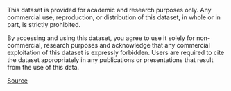 This dataset is provided for academic and research purposes only. Any commercial use, reproduction, or distribution of this dataset, in whole or in part, is strictly prohibited.

By accessing and using this dataset, you agree to use it solely for non-commercial, research purposes and acknowledge that any commercial exploitation of this dataset is expressly forbidden. Users are required to cite the dataset appropriately in any publications or presentations that result from the use of this data.

[Source](https://github.com/yaeltudela/polyp_ash?tab=readme-ov-file#research-use-only-license)